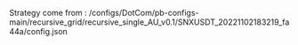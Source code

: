 Strategy come from : /configs/DotCom/pb-configs-main/recursive_grid/recursive_single_AU_v0.1/SNXUSDT_20221102183219_fa44a/config.json
